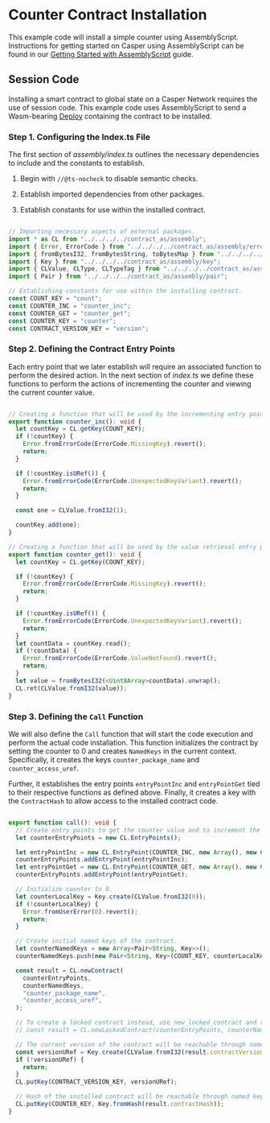 # Counter Contract Installation

This example code will install a simple counter using AssemblyScript. Instructions for getting started on Casper using AssemblyScript can be found in our [Getting Started with AssemblyScript](https://docs.casperlabs.io/dapp-dev-guide/writing-contracts/assembly-script/) guide.

## Session Code

Installing a smart contract to global state on a Casper Network requires the use of session code. This example code uses AssemblyScript to send a Wasm-bearing [Deploy](https://docs.casperlabs.io/glossary/D/#deploy) containing the contract to be installed.


### Step 1. Configuring the Index.ts File

The first section of *assembly/index.ts* outlines the necessary dependencies to include and the constants to establish.

1. Begin with `//@ts-nocheck` to disable semantic checks.

2. Establish imported dependencies from other packages.

3. Establish constants for use within the installed contract.

```typescript

// Importing necessary aspects of external packages.
import * as CL from "../../../../contract_as/assembly";
import { Error, ErrorCode } from "../../../../contract_as/assembly/error";
import { fromBytesI32, fromBytesString, toBytesMap } from "../../../../contract_as/assembly/bytesrepr";
import { Key } from "../../../../contract_as/assembly/key";
import { CLValue, CLType, CLTypeTag } from "../../../../contract_as/assembly/clvalue";
import { Pair } from "../../../../contract_as/assembly/pair";

// Establishing constants for use within the installing contract.
const COUNT_KEY = "count";
const COUNTER_INC = "counter_inc";
const COUNTER_GET = "counter_get";
const COUNTER_KEY = "counter";
const CONTRACT_VERSION_KEY = "version";

```

### Step 2. Defining the Contract Entry Points

Each entry point that we later establish will require an associated function to perform the desired action. In the next section of *index.ts* we define these functions to perform the actions of incrementing the counter and viewing the current counter value.

```typescript

// Creating a function that will be used by the incrementing entry point.
export function counter_inc(): void {
  let countKey = CL.getKey(COUNT_KEY);
  if (!countKey) {
    Error.fromErrorCode(ErrorCode.MissingKey).revert();
    return;
  }

  if (!countKey.isURef()) {
    Error.fromErrorCode(ErrorCode.UnexpectedKeyVariant).revert();
    return;
  }

  const one = CLValue.fromI32(1);

  countKey.add(one);
}

// Creating a function that will be used by the value retrieval entry point.
export function counter_get(): void {
  let countKey = CL.getKey(COUNT_KEY);

  if (!countKey) {
    Error.fromErrorCode(ErrorCode.MissingKey).revert();
    return;
  }

  if (!countKey.isURef()) {
    Error.fromErrorCode(ErrorCode.UnexpectedKeyVariant).revert();
    return;
  }
  let countData = countKey.read();
  if (!countData) {
    Error.fromErrorCode(ErrorCode.ValueNotFound).revert();
    return;
  }
  let value = fromBytesI32(<Uint8Array>countData).unwrap();
  CL.ret(CLValue.fromI32(value));
}

```

### Step 3. Defining the `Call` Function

We will also define the `Call` function that will start the code execution and perform the actual code installation. This function initializes the contract by setting the counter to 0 and creates `NamedKeys` in the current context. Specifically, it creates the keys `counter_package_name` and `counter_access_uref`.

Further, it establishes the entry points `entryPointInc` and `entryPointGet` tied to their respective functions as defined above. Finally, it creates a key with the `ContractHash` to allow access to the installed contract code.

```typescript

export function call(): void {
  // Create entry points to get the counter value and to increment the counter by 1.
  let counterEntryPoints = new CL.EntryPoints();

  let entryPointInc = new CL.EntryPoint(COUNTER_INC, new Array(), new CLType(CLTypeTag.Unit), new CL.PublicAccess(), CL.EntryPointType.Contract);
  counterEntryPoints.addEntryPoint(entryPointInc);
  let entryPointGet = new CL.EntryPoint(COUNTER_GET, new Array(), new CLType(CLTypeTag.I32), new CL.PublicAccess(), CL.EntryPointType.Contract);
  counterEntryPoints.addEntryPoint(entryPointGet);

  // Initialize counter to 0.
  let counterLocalKey = Key.create(CLValue.fromI32(0));
  if (!counterLocalKey) {
    Error.fromUserError(0).revert();
    return;
  }

  // Create initial named keys of the contract.
  let counterNamedKeys = new Array<Pair<String, Key>>();
  counterNamedKeys.push(new Pair<String, Key>(COUNT_KEY, counterLocalKey));

  const result = CL.newContract(
    counterEntryPoints,
    counterNamedKeys,
    "counter_package_name",
    "counter_access_uref",
  );

  // To create a locked contract instead, use new_locked_contract and throw away the contract version returned
  // const result = CL.newLockedContract(counterEntryPoints, counterNamedKeys, "counter_package_name", "counter_access_uref");

  // The current version of the contract will be reachable through named keys
  const versionURef = Key.create(CLValue.fromI32(result.contractVersion));
  if (!versionURef) {
    return;
  }
  CL.putKey(CONTRACT_VERSION_KEY, versionURef);

  // Hash of the installed contract will be reachable through named keys
  CL.putKey(COUNTER_KEY, Key.fromHash(result.contractHash));
}

```
